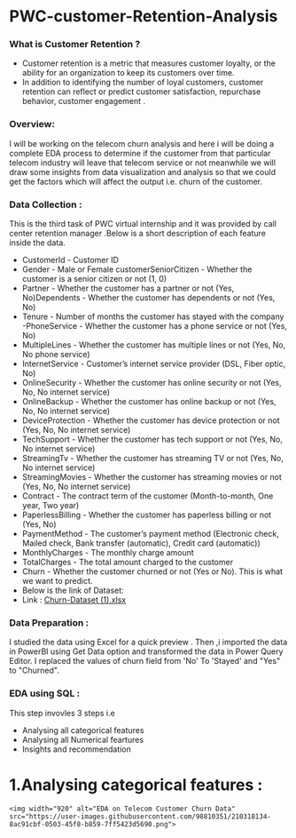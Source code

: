 # PWC-customer-Retention-Analysis
### What is Customer Retention ?
- Customer retention is a metric that measures customer loyalty, or the ability for an organization to keep its customers over time.
- In addition to identifying the number of loyal customers, customer retention can reflect or predict customer satisfaction, repurchase behavior, customer engagement .
### Overview:
I will be working on the telecom churn analysis and here i will be doing a complete EDA process to determine if the customer from that particular telecom industry will leave that telecom service or not meanwhile we will draw some insights from data visualization and analysis so that we could get the factors which will affect the output i.e. churn of the customer.
### Data Collection :
This is the third task of PWC virtual internship  and it was provided by call center retention manager .Below is a short description of each feature inside the data.
- CustomerId - Customer ID
- Gender - Male or Female customerSeniorCitizen - Whether the customer is a senior citizen or not (1, 0)
- Partner - Whether the customer has a partner or not (Yes, No)Dependents - Whether the customer has dependents or not (Yes, No)
- Tenure - Number of months the customer has stayed with the company
-PhoneService - Whether the customer has a phone service or not (Yes, No)
- MultipleLines - Whether the customer has multiple lines or not (Yes, No, No phone service)
- InternetService - Customer’s internet service provider (DSL, Fiber optic, No)
- OnlineSecurity - Whether the customer has online security or not (Yes, No, No internet service)
- OnlineBackup - Whether the customer has online backup or not (Yes, No, No internet service)
- DeviceProtection - Whether the customer has device protection or not (Yes, No, No internet service)
- TechSupport - Whether the customer has tech support or not (Yes, No, No internet service)
- StreamingTv - Whether the customer has streaming TV or not (Yes, No, No internet service)
- StreamingMovies - Whether the customer has streaming movies or not (Yes, No, No internet service)
- Contract - The contract term of the customer (Month-to-month, One year, Two year)
- PaperlessBilling - Whether the customer has paperless billing or not (Yes, No)
- PaymentMethod - The customer’s payment method (Electronic check, Mailed check, Bank transfer (automatic), Credit card (automatic))
- MonthlyCharges - The monthly charge amount
- TotalCharges - The total amount charged to the customer
- Churn - Whether the customer churned or not (Yes or No). This is what we want to predict.
- Below is the link of Dataset:
- Link : [Churn-Dataset (1).xlsx](https://github.com/mausumi45/PWC-customer-churn-Analysis/files/10328362/Churn-Dataset.1.xlsx)
### Data Preparation :
I studied the data using Excel for a quick preview . Then ,i imported the data in PowerBI using Get Data option and transformed the data in Power Query Editor.
I replaced the values of churn field from 'No' To 'Stayed' and "Yes" to "Churned".


### EDA using SQL :
 This step invovles 3 steps i.e
 - Analysing all categorical features 
 - Analysing all Numerical feartures
 -  Insights and recommendation
 # 1.Analysing categorical features :
    <img width="920" alt="EDA on Telecom Customer Churn Data" src="https://user-images.githubusercontent.com/98810351/210318134-8ac91cbf-0503-45f8-b859-7ff5423d5690.png">


